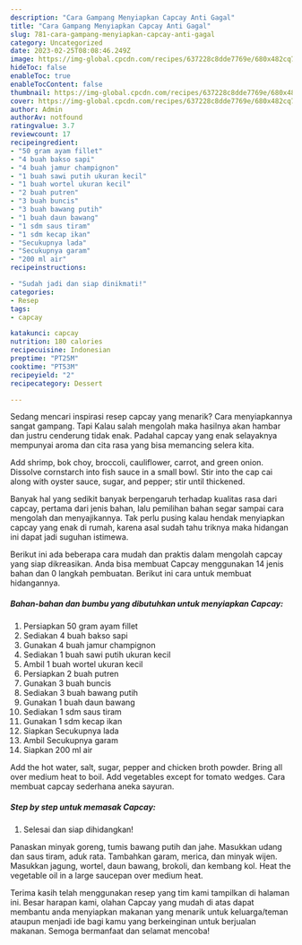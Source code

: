 ```yaml
---
description: "Cara Gampang Menyiapkan Capcay Anti Gagal"
title: "Cara Gampang Menyiapkan Capcay Anti Gagal"
slug: 781-cara-gampang-menyiapkan-capcay-anti-gagal
category: Uncategorized
date: 2023-02-25T08:08:46.249Z
image: https://img-global.cpcdn.com/recipes/637228c8dde7769e/680x482cq70/capcay-foto-resep-utama.jpg
hideToc: false
enableToc: true
enableTocContent: false
thumbnail: https://img-global.cpcdn.com/recipes/637228c8dde7769e/680x482cq70/capcay-foto-resep-utama.jpg
cover: https://img-global.cpcdn.com/recipes/637228c8dde7769e/680x482cq70/capcay-foto-resep-utama.jpg
author: Admin
authorAv: notfound
ratingvalue: 3.7
reviewcount: 17
recipeingredient:
- "50 gram ayam fillet"
- "4 buah bakso sapi"
- "4 buah jamur champignon"
- "1 buah sawi putih ukuran kecil"
- "1 buah wortel ukuran kecil"
- "2 buah putren"
- "3 buah buncis"
- "3 buah bawang putih"
- "1 buah daun bawang"
- "1 sdm saus tiram"
- "1 sdm kecap ikan"
- "Secukupnya lada"
- "Secukupnya garam"
- "200 ml air"
recipeinstructions:

- "Sudah jadi dan siap dinikmati!"
categories:
- Resep
tags:
- capcay

katakunci: capcay 
nutrition: 180 calories
recipecuisine: Indonesian
preptime: "PT25M"
cooktime: "PT53M"
recipeyield: "2"
recipecategory: Dessert

---
```



Sedang mencari inspirasi resep capcay yang menarik? Cara menyiapkannya sangat gampang. Tapi Kalau salah mengolah maka hasilnya akan hambar dan justru cenderung tidak enak. Padahal capcay yang enak selayaknya mempunyai aroma dan cita rasa yang bisa memancing selera kita.


Add shrimp, bok choy, broccoli, cauliflower, carrot, and green onion. Dissolve cornstarch into fish sauce in a small bowl. Stir into the cap cai along with oyster sauce, sugar, and pepper; stir until thickened.

Banyak hal yang sedikit banyak berpengaruh terhadap kualitas rasa dari capcay, pertama dari jenis bahan, lalu pemilihan bahan segar sampai cara mengolah dan menyajikannya. Tak perlu pusing kalau hendak menyiapkan capcay yang enak di rumah, karena asal sudah tahu triknya maka hidangan ini dapat jadi suguhan istimewa.


Berikut ini ada beberapa cara mudah dan praktis dalam mengolah capcay yang siap dikreasikan. Anda bisa membuat Capcay menggunakan 14 jenis bahan dan 0 langkah pembuatan. Berikut ini cara untuk membuat hidangannya.

<!--inarticleads1-->

##### Bahan-bahan dan bumbu yang dibutuhkan untuk menyiapkan Capcay:

1. Persiapkan 50 gram ayam fillet
1. Sediakan 4 buah bakso sapi
1. Gunakan 4 buah jamur champignon
1. Sediakan 1 buah sawi putih ukuran kecil
1. Ambil 1 buah wortel ukuran kecil
1. Persiapkan 2 buah putren
1. Gunakan 3 buah buncis
1. Sediakan 3 buah bawang putih
1. Gunakan 1 buah daun bawang
1. Sediakan 1 sdm saus tiram
1. Gunakan 1 sdm kecap ikan
1. Siapkan Secukupnya lada
1. Ambil Secukupnya garam
1. Siapkan 200 ml air


Add the hot water, salt, sugar, pepper and chicken broth powder. Bring all over medium heat to boil. Add vegetables except for tomato wedges. Cara membuat capcay sederhana aneka sayuran. 

<!--inarticleads2-->

##### Step by step untuk memasak Capcay:


1. Selesai dan siap dihidangkan!

Panaskan minyak goreng, tumis bawang putih dan jahe. Masukkan udang dan saus tiram, aduk rata. Tambahkan garam, merica, dan minyak wijen. Masukkan jagung, wortel, daun bawang, brokoli, dan kembang kol. Heat the vegetable oil in a large saucepan over medium heat. 

Terima kasih telah menggunakan resep yang tim kami tampilkan di halaman ini. Besar harapan kami, olahan Capcay yang mudah di atas dapat membantu anda menyiapkan makanan yang menarik untuk keluarga/teman ataupun menjadi ide bagi kamu yang berkeinginan untuk berjualan makanan. Semoga bermanfaat dan selamat mencoba!
